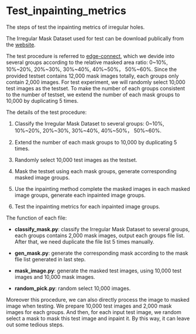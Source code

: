 # Test_inpainting_metrics

The steps of test the inpainting metrics of irregular holes.

The Irregular Mask Dataset used for test can be download publically from the [website](https://nv-adlr.github.io/publication/partialconv-inpainting).

The test procedure is referred to [edge-connect](https://arxiv.org/abs/1901.00212), which we devide into several groups according to the relative masked area ratio: 0~10%, 10%~20%, 20%~30%, 30%~40%, 40%~50%， 50%~60%. Since the provided testset contains 12,000 mask images totally, each groups only contain 2,000 images. For test experiment, we will randomly select 10,000 test images as the testset. To make the number of each groups consistent to the number of testset, we extend the number of each mask groups to 10,000 by duplicating 5 times.

The details of the test procedure:

1. Classify the Irregular Mask Dataset to several groups: 0~10%, 10%~20%, 20%~30%, 30%~40%, 40%~50%， 50%~60%.

2. Extend the number of each mask groups to 10,000 by duplicating 5 times.

3. Randomly select 10,000 test images as the testset.

4. Mask the testset using each mask groups, generate corresponding masked image groups.

6. Use the inpainting method complete the masked images in each masked image groups, generate each inpainted image groups.

5. Test the inpainting metrics for each inpainted image groups.

The function of each file:

- **classify_mask.py**: classify the Irregular Mask Dataset to several groups, each groups contains 2,000 mask images, output each groups file list. After that, we need duplicate the file list 5 times manually.

- **gen_mask.py**: generate the corresponding mask according to the mask flie list generated in last step.

- **mask_image.py**: generate the masked test images, using 10,000 test images and 10,000 mask images.

- **random_pick.py**: random select 10,000 images.


Moreover this procedure, we can also directly process the image to masked image when testing. We prepare 10,000 test images and 2,000 mask images for each groups. And then, for each input test image, we random select a mask to mask this test image and inpaint it. By this way, it can leave out some tedious steps.
